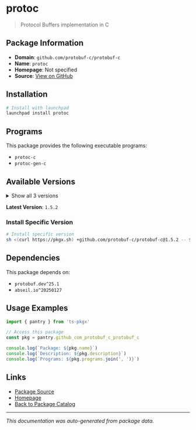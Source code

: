 # protoc

> Protocol Buffers implementation in C

## Package Information

- **Domain**: `github.com/protobuf-c/protobuf-c`
- **Name**: `protoc`
- **Homepage**: Not specified
- **Source**: [View on GitHub](https://github.com/pkgxdev/pantry/tree/main/projects/github.com/protobuf-c/protobuf-c/package.yml)

## Installation

```bash
# Install with launchpad
launchpad install protoc
```

## Programs

This package provides the following executable programs:

- `protoc-c`
- `protoc-gen-c`

## Available Versions

<details>
<summary>Show all 3 versions</summary>

- `1.5.2`, `1.5.1`, `1.5.0`

</details>

**Latest Version**: `1.5.2`

### Install Specific Version

```bash
# Install specific version
sh <(curl https://pkgx.sh) +github.com/protobuf-c/protobuf-c@1.5.2 -- $SHELL -i
```

## Dependencies

This package depends on:

- `protobuf.dev^25.1`
- `abseil.io^20250127`

## Usage Examples

```typescript
import { pantry } from 'ts-pkgx'

// Access this package
const pkg = pantry.github_com_protobuf_c_protobuf_c

console.log(`Package: ${pkg.name}`)
console.log(`Description: ${pkg.description}`)
console.log(`Programs: ${pkg.programs.join(', ')}`)
```

## Links

- [Package Source](https://github.com/pkgxdev/pantry/tree/main/projects/github.com/protobuf-c/protobuf-c/package.yml)
- [Homepage](#)
- [Back to Package Catalog](../package-catalog.md)

---

*This documentation was auto-generated from package data.*
